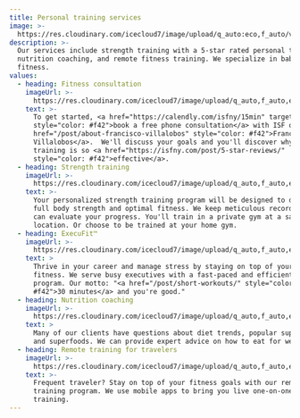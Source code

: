 ```yaml
---
title: Personal training services
image: >-
  https://res.cloudinary.com/icecloud7/image/upload/q_auto:eco,f_auto/v1562318211/private-gym-nyc_scg4pb.png
description: >-
  Our services include strength training with a 5-star rated personal trainer,
  nutrition coaching, and remote fitness training. We specialize in baby boomer
  fitness.
values:
  - heading: Fitness consultation
    imageUrl: >-
      https://res.cloudinary.com/icecloud7/image/upload/q_auto,f_auto,e_sharpen/v1562316821/francisco-villalobos-personal-trainer-nyc_teroxr.png
    text: >-
      To get started, <a href="https://calendly.com/isfny/15min" target="blank"
      style="color: #f42">book a free phone consultation</a> with ISF owner <a
      href="/post/about-francisco-villalobos" style="color: #f42">Francisco
      Villalobos</a>.  We'll discuss your goals and you'll discover why our
      training is so <a href="https://isfny.com/post/5-star-reviews/"
      style="color: #f42">effective</a>.
  - heading: Strength training
    imageUrl: >-
      https://res.cloudinary.com/icecloud7/image/upload/q_auto,f_auto,e_sharpen/v1562310472/weight-training-over-50_kjvrby.png
    text: >-
      Your personalized strength training program will be designed to develop
      full body strength and optimal fitness. We keep meticulous records so you
      can evaluate your progress. You'll train in a private gym at a safe
      location. Or choose to be trained at your home gym. 
  - heading: ExecuFit™
    imageUrl: >-
      https://res.cloudinary.com/icecloud7/image/upload/q_auto,f_auto,e_sharpen/v1562318365/fidi-fitness-program_cougnt.png
    text: >
      Thrive in your career and manage stress by staying on top of your physical
      fitness. We serve busy executives with a fast-paced and efficient workout
      program. Our motto: "<a href="/post/short-workouts/" style="color:
      #f42">30 minutes</a> and you're good."
  - heading: Nutrition coaching
    imageUrl: >-
      https://res.cloudinary.com/icecloud7/image/upload/q_auto,f_auto,e_sharpen/v1562318402/nutrition-coaching_z1buno.png
    text: >
      Many of our clients have questions about diet trends, popular supplements,
      and superfoods. We can provide expert advice on how to eat for wellness. 
  - heading: Remote training for travelers
    imageUrl: >-
      https://res.cloudinary.com/icecloud7/image/upload/q_auto,f_auto,e_sharpen/v1562318438/remote-strength-training_xgtwqf.png
    text: >-
      Frequent traveler? Stay on top of your fitness goals with our remote
      training program. We use mobile apps to bring you live one-on-one
      training.
---
```


